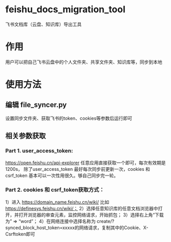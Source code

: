 # feishu_docs_migration_tool
飞书文档库（云盘、知识库）导出工具

# 作用
用户可以把自己飞书云盘中的个人文件夹、共享文件夹、知识库等，同步到本地

# 使用方法
## 编辑 file_syncer.py
设置同步文件夹、获取飞书的token、cookies等参数后运行即可

## 相关参数获取
### Part 1. user_access_token:
https://open.feishu.cn/api-explorer 任意应用直接获取一个即可，每次有效期是1200s， 
除了user_access_token 最好每次同步前更新一次，cookies 和 csrf_token 基本可以一次性用很久。够自己同步完一轮。
        
        
### Part 2. cookies 和 csrf_token获取方式：
1）进入 https://domain_name.feishu.cn/wiki/ 比如 https://definesys.feishu.cn/wiki/；
2）选择任意知识库的任意文档浏览器中打开，并打开浏览器的审查元素，监控网络请求，开始抓包；
3）选择右上角“下载为” => “word”；
4）在网络连接中选择名称为 create/?synced_block_host_token=xxxxx的网络请求，复制其中的Cookie、X-Csrftoken即可

